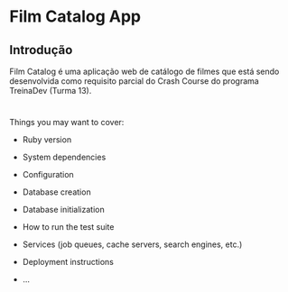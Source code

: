 # Film Catalog App

## Introdução
Film Catalog é uma aplicação web de catálogo de filmes que está sendo desenvolvida como requisito parcial do Crash Course do programa TreinaDev (Turma 13).

#

Things you may want to cover:

* Ruby version

* System dependencies

* Configuration

* Database creation

* Database initialization

* How to run the test suite

* Services (job queues, cache servers, search engines, etc.)

* Deployment instructions

* ...

